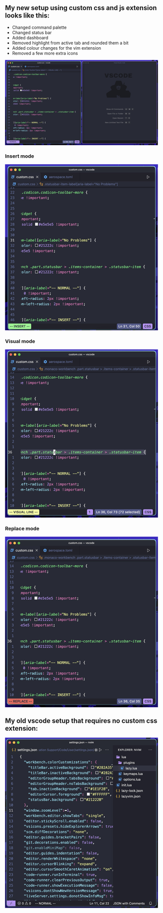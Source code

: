 ## My new setup using custom css and js extension looks like this:
- Changed command palette
- Changed status bar
- Added dashboard
- Removed highlight from active tab and rounded them a bit
- Added colour changes for the vim extension
- Removed a few more extra icons 
  
![Picture of my new updated setup](vscode-normal.jpg)

### Insert mode
![Picture of vscode in insert mode using vim extension](vscode-insert.jpg)

### Visual mode
![Picture of vscode in visual mode using vim extension](vscode-visual.jpg)

### Replace mode
![Picture of vscode in replace mode using vim extension](vscode-replace.jpg)

## My old vscode setup that requires no custom css extension: 
![Picture of my setup](assets/vscode.setup.jpg)


